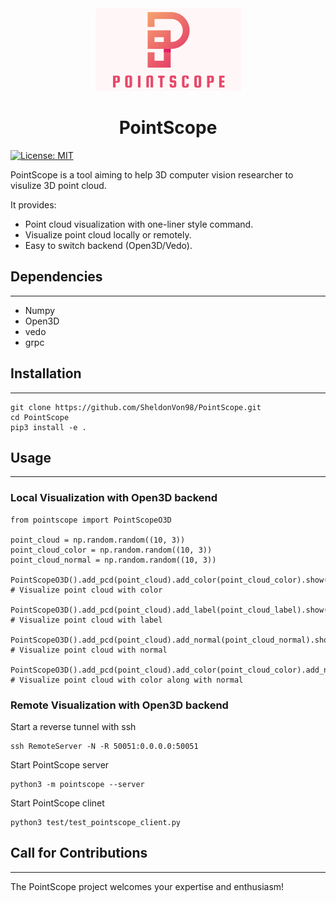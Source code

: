 <div align="center">
    <img src="assets/logo.png" alt="logo">
    <h1>PointScope</h1>
</div>

[![License: MIT](https://img.shields.io/badge/License-MIT-yellow.svg)](https://opensource.org/licenses/MIT)

PointScope is a tool aiming to help 3D computer vision researcher to visulize 3D point cloud. 

It provides:
- Point cloud visualization with one-liner style command.
- Visualize point cloud locally or remotely.
- Easy to switch backend (Open3D/Vedo).


## Dependencies
----------------------
* Numpy 
* Open3D
* vedo
* grpc

## Installation
----------------------
```
git clone https://github.com/SheldonVon98/PointScope.git
cd PointScope
pip3 install -e .
```

## Usage
----------------------
### Local Visualization with Open3D backend
```
from pointscope import PointScopeO3D

point_cloud = np.random.random((10, 3))
point_cloud_color = np.random.random((10, 3))
point_cloud_normal = np.random.random((10, 3))

PointScopeO3D().add_pcd(point_cloud).add_color(point_cloud_color).show() # Visualize point cloud with color

PointScopeO3D().add_pcd(point_cloud).add_label(point_cloud_label).show() # Visualize point cloud with label

PointScopeO3D().add_pcd(point_cloud).add_normal(point_cloud_normal).show() # Visualize point cloud with normal

PointScopeO3D().add_pcd(point_cloud).add_color(point_cloud_color).add_normal(point_cloud_normal).show() # Visualize point cloud with color along with normal
```

### Remote Visualization with Open3D backend
Start a reverse tunnel with ssh
```
ssh RemoteServer -N -R 50051:0.0.0.0:50051
```
Start PointScope server
```
python3 -m pointscope --server
```
Start PointScope clinet
```
python3 test/test_pointscope_client.py
```

## Call for Contributions
----------------------

The PointScope project welcomes your expertise and enthusiasm!
